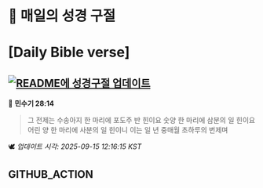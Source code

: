 # 🙏 매일의 성경 구절
# [Daily Bible verse]
## [![README에 성경구절 업데이트](https://github.com/DONGSUKA/first_test/actions/workflows/update-readme-bible.yml/badge.svg)](https://github.com/DONGSUKA/first_test/actions/workflows/update-readme-bible.yml)
<!-- START_BIBLE_VERSE -->
📖 **민수기 28:14**
> 그 전제는 수송아지 한 마리에 포도주 반 힌이요 숫양 한 마리에 삼분의 일 힌이요 어린 양 한 마리에 사분의 일 힌이니 이는 일 년 중매월 초하루의 번제며

🕊️ _업데이트 시각: 2025-09-15 12:16:15 KST_
  <!-- END_BIBLE_VERSE -->
## GITHUB_ACTION
